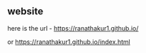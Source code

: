## website

here is the url - https://ranathakur1.github.io/

or https://ranathakur1.github.io/index.html
